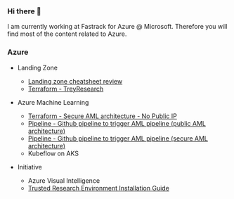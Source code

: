 ### Hi there 👋

<!--
**chboudry/chboudry** is a ✨ _special_ ✨ repository because its `README.md` (this file) appears on your GitHub profile.

Here are some ideas to get you started:

- 🔭 I’m currently working on ...
- 🌱 I’m currently learning ...
- 👯 I’m looking to collaborate on ...
- 🤔 I’m looking for help with ...
- 💬 Ask me about ...
- 📫 How to reach me: ...
- 😄 Pronouns: ...
- ⚡ Fun fact: ...
-->

I am currently working at Fastrack for Azure @ Microsoft. Therefore you will find most of the content related to Azure.

### Azure

- Landing Zone 
   - [Landing zone cheatsheet review](https://github.com/chboudry/articles/blob/master/azure-landingzone-review.md)
   - [Terraform - TreyResearch](https://github.com/chboudry/trey-research-terraform)

- Azure Machine Learning
   - [Terraform - Secure AML architecture - No Public IP](https://github.com/chboudry/aml-secure-terraform)
   - [Pipeline - Github pipeline to trigger AML pipeline (public AML architecture)](https://github.com/chboudry/aml-public-pipeline)
   - [Pipeline - Github pipeline to trigger AML pipeline (secure AML architecture)](https://github.com/chboudry/aml-secure-pipeline)
   - Kubeflow on AKS

- Initiative
   - Azure Visual Intelligence
   - [Trusted Research Environment Installation Guide](https://github.com/chboudry/articles/blob/master/tre_installation_cheatsheet.md)
